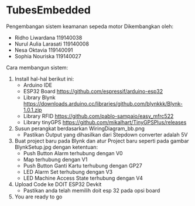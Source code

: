 # TubesEmbedded
Pengembangan sistem keamanan sepeda motor
Dikembangkan oleh:
- Ridho Liwardana 119140038
- Nurul Aulia Larasati 119140008
- Nesa Oktavia 119140091
- Sophia Nouriska 119140027

Cara membangun sistem:
1. Install hal-hal berikut ini:
    - Arduino IDE
    - ESP32 Board       https://github.com/espressif/arduino-esp32
    - Library Blynk     https://downloads.arduino.cc/libraries/github.com/blynkkk/Blynk-1.0.1.zip
    - Library RFID      https://github.com/pablo-sampaio/easy_mfrc522
    - Library tinyGPS   https://github.com/mikalhart/TinyGPSPlus/releases
2. Susun perangkat berdasarkan WiringDiagram_bb.png
    * Pastikan Output yang dihasilkan dari Stepdown converter adalah 5V
3. Buat project baru pada Blynk dan atur Project baru seperti pada gambar BlynkSetup.jpg dengan ketentuan:
    - Push Button Alarm terhubung dengan V0
    - Map terhubung dengan V1
    - Push Button Ganti Kartu terhubung dengan GP27
    - LED Alarm Set terhubung dengan V3
    - LED Machine Access State terhubung dengan V4
4. Upload Code ke DOIT ESP32 Devkit
    * Pastikan anda telah memilih doit esp 32 pada opsi board
5. You are ready to go

